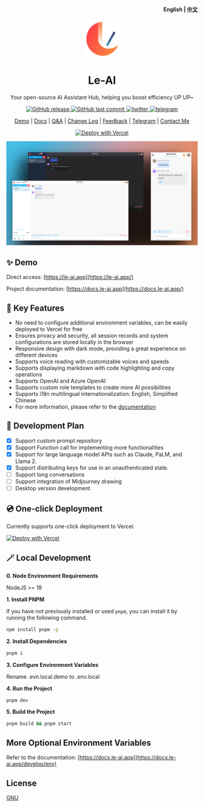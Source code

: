 <h4 align="right">English | <strong><a href="https://github.com/LTopx/Le-AI/blob/main/README_CN.md">中文</a></strong></h4>

<p align="center">
    <a href="https://le-ai.app" target="_blank" rel="noopener noreferrer">
        <img width="100" src="./public/favicon-96x96.png" alt="Le-AI" />
    </a>
</p>

<h1 align="center">Le-AI</h1>

<p align="center">Your open-source AI Assistant Hub, helping you boost efficiency UP UP~</p>

<p align="center">
<a href="https://github.com/LTopx/Le-AI/releases">
  <img alt="GitHub release" src="https://img.shields.io/github/release/LTopx/Le-AI.svg?style=flat-square&include_prereleases" />
</a>
<a href="https://github.com/LTopx/Le-AI/commits">
  <img alt="GitHub last commit" src="https://img.shields.io/github/last-commit/LTopx/Le-AI.svg?style=flat-square" />
</a>
<a href="https://twitter.com/peekbomb" target="_blank">
  <img alt="twitter" src="https://img.shields.io/badge/follow-Ethan Liu-red?style=flat-square&logo=Twitter">
</a>
<a href="https://t.me/+7fLJJoGV_bJhYTk1" target="_blank">
  <img alt="telegram" src="https://img.shields.io/badge/chat-telegram-blueviolet?style=flat-square&logo=Telegram">
</a>

<div align="center">

[Demo](https://le-ai.app/) | [Docs](https://docs.le-ai.app/) | [Q&A](https://docs.le-ai.app/faq) | [Change Log](https://docs.le-ai.app/change-log) | [Feedback](https://github.com/LTopx/Le-AI/issues) | [Telegram](https://t.me/+7fLJJoGV_bJhYTk1) | [Contact Me](https://goethan.cc/)

</div>

<div align="center">

[![Deploy with Vercel](https://vercel.com/button)](https://vercel.com/new/clone?repository-url=https://github.com/LTopx/Le-AI)

</div>

![cover](./public/screenshots/screenshot.png)

## ✨ Demo

Direct access: [https://le-ai.app](https://le-ai.app/)

Project documentation: [https://docs.le-ai.app](https://docs.le-ai.app/)

## 🎯 Key Features

- No need to configure additional environment variables, can be easily deployed to Vercel for free
- Ensures privacy and security, all session records and system configurations are stored locally in the browser
- Responsive design with dark mode, providing a great experience on different devices
- Supports voice reading with customizable voices and speeds
- Supports displaying markdown with code highlighting and copy operations
- Supports OpenAI and Azure OpenAI
- Supports custom role templates to create more AI possibilities
- Supports i18n multilingual internationalization: English, Simplified Chinese
- For more information, please refer to the [documentation](https://docs.le-ai.app/)

## 📍 Development Plan

- [x] Support custom prompt repository
- [x] Support Function call for implementing more functionalities
- [x] Support for large language model APIs such as Claude, PaLM, and Llama 2.
- [x] Support distributing keys for use in an unauthenticated state.
- [ ] Support long conversations
- [ ] Support integration of Midjourney drawing
- [ ] Desktop version development

## 💿 One-click Deployment

Currently supports one-click deployment to Vercel.

[![Deploy with Vercel](https://vercel.com/button)](https://vercel.com/new/clone?repository-url=https://github.com/LTopx/Le-AI)

## 🪄 Local Development

**0. Node Environment Requirements**

NodeJS >= 18

**1. Install PNPM**

If you have not previously installed or used `pnpm`, you can install it by running the following command.

```bash
npm install pnpm -g
```

**2. Install Dependencies**

```bash
pnpm i
```

**3. Configure Environment Variables**

Rename .evn.local.demo to .env.local

**4. Run the Project**

```bash
pnpm dev
```

**5. Build the Project**

```bash
pnpm build && pnpm start
```

## More Optional Environment Variables

Refer to the documentation: [https://docs.le-ai.app](https://docs.le-ai.app/develop/env)

## License

[GNU](https://github.com/LTopx/Le-AI/blob/main/LICENSE)
